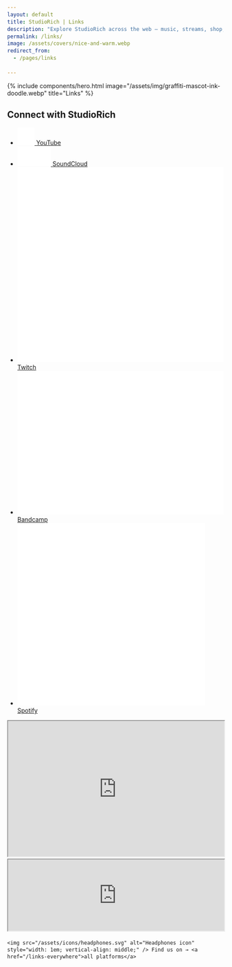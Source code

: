 ```yaml
---
layout: default
title: StudioRich | Links
description: "Explore StudioRich across the web – music, streams, shop, and more in one place."
permalink: /links/
image: /assets/covers/nice-and-warm.webp
redirect_from:
  - /pages/links

---
```

{% include components/hero.html
image="/assets/img/graffiti-mascot-ink-doodle.webp"
title="Links" %}
<div class="container">



  <section class="link-hub">
    <h2>Connect with StudioRich</h2>
    <ul class="link-list">
      <li>
        <a href="https://www.youtube.com/@Studio-Rich" target="_blank">
          <img src="/assets/icons/youtube.svg" alt="YouTube">
          <span>YouTube</span>
        </a>
      </li>
      <li>
        <a href="https://soundcloud.com/studiorich" target="_blank">
          <img src="/assets/icons/soundcloud.svg" alt="SoundCloud">
          <span>SoundCloud</span>
        </a>
      </li>
      <li>
        <a href="https://twitch.tv/studiorich" target="_blank">
          <img src="/assets/icons/twitch.svg" alt="Twitch">
          <span>Twitch</span>
        </a>
      </li>
      <li>
        <a href="https://studiorich.bandcamp.com" target="_blank">
          <img src="/assets/icons/bandcamp.svg" alt="Bandcamp">
          <span>Bandcamp</span>
        </a>
      </li>
      <li>
        <a href="https://open.spotify.com/artist/55NPQkvFCSFrE7eZuzlzqT" target="_blank">
          <img src="/assets/icons/spotify.svg" alt="Spotify">
          <span>Spotify</span>
        </a>
      </li>
    </ul>
  </section>


  <!-- Embeds -->
  <iframe width="100%" height="315"
    src="https://www.youtube.com/embed/videoseries?list=PL52xhhjGMqGb8xoVatUjepBeLIomu21DG" allowfullscreen></iframe>
  <iframe width="100%" height="166" scrolling="no"
    src="https://w.soundcloud.com/player/?url=https%3A//api.soundcloud.com/tracks/1970334771"></iframe>


    <img src="/assets/icons/headphones.svg" alt="Headphones icon" style="width: 1em; vertical-align: middle;" /> Find us on → <a href="/links-everywhere">all platforms</a>


</div>



